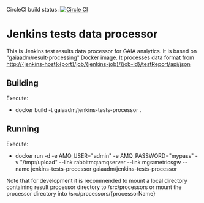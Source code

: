 CircleCI build status: [![Circle CI](https://circleci.com/gh/gaia-adm/jenkins-tests-processor.svg?style=svg)](https://circleci.com/gh/gaia-adm/jenkins-tests-processor)

# Jenkins tests data processor

This is Jenkins test results data processor for GAIA analytics. It is based on "gaiaadm/result-processing" Docker image. It processes data format from <a href="http://{jenkins-host}:{port}/job/{jenkins-job}/{job-id}/testReport/api/json">http://{jenkins-host}:{port}/job/{jenkins-job}/{job-id}/testReport/api/json</a>

## Building

Execute:
- docker build -t gaiaadm/jenkins-tests-processor .

## Running

Execute:
- docker run -d -e AMQ_USER="admin" -e AMQ_PASSWORD="mypass" -v "/tmp:/upload" --link rabbitmq:amqserver --link mgs:metricsgw --name jenkins-tests-processor gaiaadm/jenkins-tests-processor

Note that for development it is recommended to mount a local directory containing result processor directory to /src/processors or mount the processor directory into /src/processors/{processorName}
